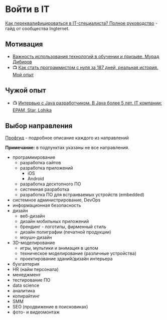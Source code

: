 # Войти в IT

[Как переквалифицироваться в IT-специалиста? Полное руководство](https://ingternet.ru/25-45) - гайд от сообщества Ingternet.

## Мотивация

- [Важность использования технологий в обучении и призыве. Мурад Дибиров](https://youtu.be/wvqM2ds1Mb8)
- 📺 [Как стать программистом с нуля за 187 дней, реальная история. Мой опыт](https://youtu.be/PyVT8G1QEg0)

## Чужой опыт

- 📺 [Интервью с Java разработчиком. В Java более 5 лет. IT компании: EPAM, Star, Lohika](https://youtu.be/PyVT8G1QEg0)

## Выбор направления

[Профгид](https://www.profguide.io/professions/category/it) - подробное описание каждого из направлений

**Примечание:** в подпунктах указаны не все направления.

- программирование
  - разработка сайтов
  - разработка приложений
    - iOS
    - Android
  - разработка десктопного ПО
  - системная разработка
  - разработка ПО для встраиваемых устройств (embedded)
- системное администрирование, DevOps
- информационная безопасность
- дизайн
  - веб-дизайн
  - дизайн мобильных приложений
  - брендинг - логотипы, фирменный стиль
  - дизайн полиграфии (печатной продукции)
  - моушн-дизайн
- 3D-моделирование
  - игры, мультики и анимация в целом
  - техническое моделирование (различные устройства)
  - проектирование зданий/дизайн интерьера
- бухгалтерия
- HR (найм персонала)
- менеджмент
- тестирование ПО
- data science
- аналитика
- копирайтинг
- SMM
- SEO (продвижение в поисковиках)
- фото- и видеомонтаж
